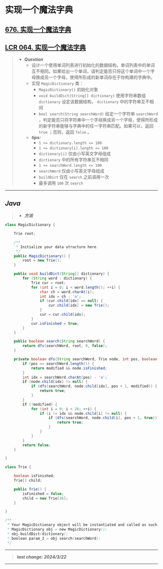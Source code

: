 # 实现一个魔法字典

## [676. 实现一个魔法字典](https://leetcode.cn/problems/implement-magic-dictionary/)

## [LCR 064. 实现一个魔法字典](https://leetcode.cn/problems/US1pGT/)

> - ***Question***
>   - 设计一个使用单词列表进行初始化的数据结构，单词列表中的单词互不相同。如果给出一个单词，请判定能否只将这个单词中一个字母换成另一个字母，使得所形成的新单词存在于你构建的字典中。
>   - 实现 `MagicDictionary` 类：
>     - `MagicDictionary()` 初始化对象
>     - `void buildDict(String[] dictionary)` 使用字符串数组 `dictionary` 设定该数据结构， `dictionary` 中的字符串互不相同
>     - `bool search(String searchWord)` 给定一个字符串 `searchWord` ，判定能否只将字符串中一个字母换成另一个字母，使得所形成的新字符串能够与字典中的任一字符串匹配。如果可以，返回 `true` ；否则，返回 `false` 。
>   - ***tips:***
>     - `1 <= dictionary.length <= 100`
>     - `1 <= dictionary[i].length <= 100`
>     - `dictionary[i]` 仅由小写英文字母组成
>     - `dictionary` 中的所有字符串互不相同
>     - `1 <= searchWord.length <= 100`
>     - `searchWord` 仅由小写英文字母组成
>     - `buildDict` 仅在 `search` 之前调用一次
>     - 最多调用 `100` 次 `search`

---

## *Java*

> - ***方法***

```java
class MagicDictionary {

    Trie root;

    /**
     * Initialize your data structure here.
     */
    public MagicDictionary() {
        root = new Trie();
    }

    public void buildDict(String[] dictionary) {
        for (String word : dictionary) {
            Trie cur = root;
            for (int i = 0; i < word.length(); ++i) {
                char ch = word.charAt(i);
                int idx = ch - 'a';
                if (cur.child[idx] == null) {
                    cur.child[idx] = new Trie();
                }
                cur = cur.child[idx];
            }
            cur.isFinished = true;
        }
    }

    public boolean search(String searchWord) {
        return dfs(searchWord, root, 0, false);
    }

    private boolean dfs(String searchWord, Trie node, int pos, boolean modified) {
        if (pos == searchWord.length()) {
            return modified && node.isFinished;
        }
        int idx = searchWord.charAt(pos) - 'a';
        if (node.child[idx] != null) {
            if (dfs(searchWord, node.child[idx], pos + 1, modified)) {
                return true;
            }
        }
        if (!modified) {
            for (int i = 0; i < 26; ++i) {
                if (i != idx && node.child[i] != null) {
                    if (dfs(searchWord, node.child[i], pos + 1, true)) {
                        return true;
                    }
                }
            }
        }
        return false;
    }

}

class Trie {

    boolean isFinished;
    Trie[] child;

    public Trie() {
        isFinished = false;
        child = new Trie[26];
    }

}

/**
 * Your MagicDictionary object will be instantiated and called as such:
 * MagicDictionary obj = new MagicDictionary();
 * obj.buildDict(dictionary);
 * boolean param_2 = obj.search(searchWord);
 */
```

---

> ***last change: 2024/3/22***

---
